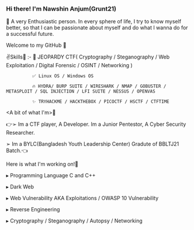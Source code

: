### Hi there! I'm Nawshin Anjum(Grunt21)

🎌 A very Enthusiastic person. In every sphere of life, I try to know myself better, so that I can be passionate about myself and do what I wanna do for a successful future. 


Welcome to my GitHub 👋


✌️Skills💯 :- 👀 JEOPARDY CTF( Cryptography / Steganography / Web Exploitation / Digital Forensic / OSINT / Networking )
              
              ✅ Linux OS / Windows OS
              
              🔥 HYDRA/ BURP SUITE / WIRESHARK / NMAP / GOBUSTER / METASPLOIT / SQL INJECTION / LFI SUITE / NESSUS / OPENVAS
              
              ✨ TRYHACKME / HACKTHEBOX / PICOCTF / HSCTF / CTFTIME 
 
 
 <A bit of what I'm>🤟 
 
👉➢  Im a CTF player, A Developer. Im a Junior Pentestor, A Cyber Security Researcher. 

  ➢  Im a BYLC(Bangladesh Youth Leadership Center) Gradute of BBLTJ21 Batch.👈




Here is what I'm working on!🎯

 ▸ Programming Language C and C++
 
 ▸ Dark Web
 
 ▸ Web Vulnerability AKA Exploitations / OWASP 10 Vulnerability
 
 ▸ Reverse Engineering 

 ▸ Cryptography / Steganography / Autopsy / Networking
 




